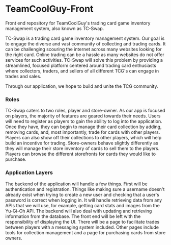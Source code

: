 # TeamCoolGuy-Front
Front end repository for TeamCoolGuy's trading card game inventory management system, also known as TC-Swap.

TC-Swap is a trading card game inventory management system. Our goal is to engage the diverse and vast community of collecting and trading cards. It can be challenging scouring the internet across many websites looking for the right card. Online trading can be a hassle as many websites do not offer services for such activities.  TC-Swap will solve this problem by providing a streamlined, focused platform centered around trading card enthusiasts where collectors, traders, and sellers of all different TCG's can engage in trades and sales. 

Through our application, we hope to build and unite the TCG community.

### Roles
TC-Swap caters to two roles, player and store-owner. As our app is focused on players, the majority of features are geared towards their needs. Users will need to register as players to gain the ability to log into the application. Once they have, they can begin to manage their card collection by adding, removing cards, and, most importantly, trade for cards with other players. Players can also show off their collections to other players, which will help build an incentive for trading. Store-owners behave slightly differently as they will manage their store inventory of cards to sell them to the players. Players can browse the different storefronts for cards they would like to purchase. 

### Application Layers
The backend of the application will handle a few things. First will be authentication and registration. Things like making sure a username doesn't already exist when trying to create a new user and checking that a user's password is correct when logging in. It will handle retrieving data from any APIs that we will use, for example, getting card stats and images from the Yu-Gi-Oh API. The backend will also deal with updating and retrieving information from the database. The front end will be left with the responsibility of displaying the UI. There will be a page to facilitate trades between players with a messaging system included. Other pages include tools for collection management and a page for purchasing cards from store owners. 
